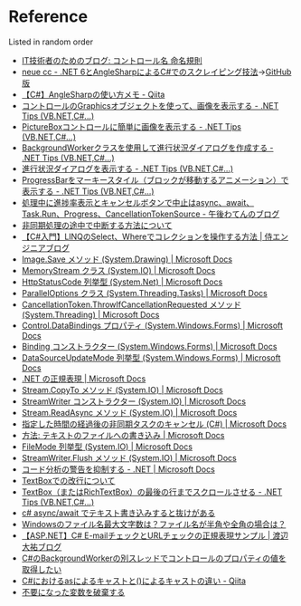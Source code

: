 # Reference

Listed in random order

* [IT技術者のためのブログ: コントロール名 命名規則](https://itnotebookorigin.blogspot.com/2014/10/blog-post_29.html)
* [neue cc - .NET 6とAngleSharpによるC#でのスクレイピング技法](https://neue.cc/2021/12/04.html)→[GitHub版](https://github.com/neuecc/Blog2/blob/master/articles/2021-12-04.md)
* [【C#】AngleSharpの使い方メモ - Qiita](https://qiita.com/NekozeDaisensei/items/c74f71e5d79d6de05841)
* [コントロールのGraphicsオブジェクトを使って、画像を表示する - .NET Tips (VB.NET,C#...)](https://dobon.net/vb/dotnet/graphics/creategraphics.html)
* [PictureBoxコントロールに簡単に画像を表示する - .NET Tips (VB.NET,C#...)](https://dobon.net/vb/dotnet/graphics/pictureboximage.html)
* [BackgroundWorkerクラスを使用して進行状況ダイアログを作成する - .NET Tips (VB.NET,C#...)](https://dobon.net/vb/dotnet/programing/progressdialogbw.html)
* [進行状況ダイアログを表示する - .NET Tips (VB.NET,C#...)](https://dobon.net/vb/dotnet/programing/progressdialog.html)
* [ProgressBarをマーキースタイル（ブロックが移動するアニメーション）で表示する - .NET Tips (VB.NET,C#...)](https://dobon.net/vb/dotnet/control/pbmarquee.html)
* [処理中に進捗率表示とキャンセルボタンで中止はasync、await、Task.Run、Progress、CancellationTokenSource - 午後わてんのブログ](https://gogowaten.hatenablog.com/entry/15489172)
* [非同期処理の途中で中断する方法について](https://teratail.com/questions/116502)
* [【C#入門】LINQのSelect、Whereでコレクションを操作する方法 | 侍エンジニアブログ](https://www.sejuku.net/blog/47172)
* [Image.Save メソッド (System.Drawing) | Microsoft Docs](https://docs.microsoft.com/ja-jp/dotnet/api/system.drawing.image.save?f1url=%3FappId%3DDev16IDEF1%26l%3DJA-JP%26k%3Dk(System.Drawing.Image.Save);k(DevLang-csharp)%26rd%3Dtrue&view=dotnet-plat-ext-6.0)
* [MemoryStream クラス (System.IO) | Microsoft Docs](https://docs.microsoft.com/ja-jp/dotnet/api/system.io.memorystream?view=net-6.0)
* [HttpStatusCode 列挙型 (System.Net) | Microsoft Docs](https://docs.microsoft.com/ja-jp/dotnet/api/system.net.httpstatuscode?f1url=%3FappId%3DDev16IDEF1%26l%3DJA-JP%26k%3Dk(System.Net.HttpStatusCode);k(DevLang-csharp)%26rd%3Dtrue&view=net-6.0)
* [ParallelOptions クラス (System.Threading.Tasks) | Microsoft Docs](https://docs.microsoft.com/ja-jp/dotnet/api/system.threading.tasks.paralleloptions?view=net-6.0)
* [CancellationToken.ThrowIfCancellationRequested メソッド (System.Threading) | Microsoft Docs](https://docs.microsoft.com/ja-jp/dotnet/api/system.threading.cancellationtoken.throwifcancellationrequested?f1url=%3FappId%3DDev16IDEF1%26l%3DJA-JP%26k%3Dk(System.Threading.CancellationToken.ThrowIfCancellationRequested);k(DevLang-csharp)%26rd%3Dtrue&view=net-6.0)
* [Control.DataBindings プロパティ (System.Windows.Forms) | Microsoft Docs](https://docs.microsoft.com/ja-jp/dotnet/api/system.windows.forms.control.databindings?view=windowsdesktop-6.0)
* [Binding コンストラクター (System.Windows.Forms) | Microsoft Docs](https://docs.microsoft.com/ja-jp/dotnet/api/system.windows.forms.binding.-ctor?f1url=%3FappId%3DDev16IDEF1%26l%3DJA-JP%26k%3Dk(System.Windows.Forms.Binding.%2523ctor)%3Bk(DevLang-csharp)%26rd%3Dtrue&view=windowsdesktop-6.0#system-windows-forms-binding-ctor(system-string-system-object-system-string-system-boolean-system-windows-forms-datasourceupdatemode))
* [DataSourceUpdateMode 列挙型 (System.Windows.Forms) | Microsoft Docs](https://docs.microsoft.com/ja-jp/dotnet/api/system.windows.forms.datasourceupdatemode?view=windowsdesktop-6.0)
* [.NET の正規表現 | Microsoft Docs](https://docs.microsoft.com/ja-jp/dotnet/standard/base-types/regular-expressions)
* [Stream.CopyTo メソッド (System.IO) | Microsoft Docs](https://docs.microsoft.com/ja-jp/dotnet/api/system.io.stream.copyto?f1url=%3FappId%3DDev16IDEF1%26l%3DJA-JP%26k%3Dk(System.IO.Stream.CopyTo);k(DevLang-csharp)%26rd%3Dtrue&view=net-6.0)
* [StreamWriter コンストラクター (System.IO) | Microsoft Docs](https://docs.microsoft.com/ja-jp/dotnet/api/system.io.streamwriter.-ctor?view=net-6.0#system-io-streamwriter-ctor(system-string-system-text-encoding-system-io-filestreamoptions))
* [Stream.ReadAsync メソッド (System.IO) | Microsoft Docs](https://docs.microsoft.com/ja-jp/dotnet/api/system.io.stream.readasync?f1url=%3FappId%3DDev16IDEF1%26l%3DJA-JP%26k%3Dk(System.IO.Stream.ReadAsync)%3Bk(DevLang-csharp)%26rd%3Dtrue&view=net-6.0)
* [指定した時間の経過後の非同期タスクのキャンセル (C#) | Microsoft Docs](https://docs.microsoft.com/ja-jp/dotnet/csharp/programming-guide/concepts/async/cancel-async-tasks-after-a-period-of-time)
* [方法: テキストのファイルへの書き込み | Microsoft Docs](https://docs.microsoft.com/ja-jp/dotnet/standard/io/how-to-write-text-to-a-file#example-synchronously-append-text-with-streamwriter)
* [FileMode 列挙型 (System.IO) | Microsoft Docs](https://docs.microsoft.com/ja-jp/dotnet/api/system.io.filemode?view=net-6.0)
* [StreamWriter.Flush メソッド (System.IO) | Microsoft Docs](https://docs.microsoft.com/ja-jp/dotnet/api/system.io.streamwriter.flush?f1url=%3FappId%3DDev16IDEF1%26l%3DJA-JP%26k%3Dk(System.IO.StreamWriter.Flush);k(DevLang-csharp)%26rd%3Dtrue&view=net-6.0)
* [コード分析の警告を抑制する - .NET | Microsoft Docs](https://docs.microsoft.com/ja-jp/dotnet/fundamentals/code-analysis/suppress-warnings)
* [TextBoxでの改行について](https://social.msdn.microsoft.com/Forums/vstudio/ja-JP/76a10b10-8166-4969-a750-acf3216a54f7/textbox1239112398259133489212395123881235612390)
* [TextBox（またはRichTextBox）の最後の行までスクロールさせる - .NET Tips (VB.NET,C#...)](https://dobon.net/vb/dotnet/control/tbscrolltolast.html)
* [c# async/await でテキスト書き込みすると抜けがある](https://teratail.com/questions/22752)
* [Windowsのファイル名最大文字数は？ファイル名が半角や全角の場合は？](https://salaryman-life.blogspot.com/2013/06/windows.html)
* [【ASP.NET】C# E-mailチェックとURLチェックの正規表現サンプル | 渡辺大祐ブログ](https://daisuke-watanabe.com/1535/)
* [C#のBackgroundWorkerの別スレッドでコントロールのプロパティの値を取得したい](https://teratail.com/questions/40972)
* [C#におけるasによるキャストと()によるキャストの違い - Qiita](https://qiita.com/toshi0607/items/ec7f8f04f2453423d56f)
* [不要になった変数を破棄する](https://teratail.com/questions/158832)
